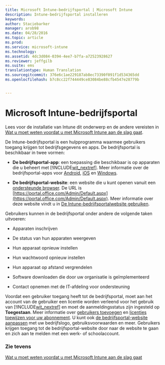 ```yaml
---
title: Microsoft Intune-bedrijfsportal | Microsoft Intune
description: Intune-bedrijfsportal installeren
keywords: 
author: Staciebarker
manager: arob98
ms.date: 04/28/2016
ms.topic: article
ms.prod: 
ms.service: microsoft-intune
ms.technology: 
ms.assetid: 4dc3d084-0394-4ee7-b7fa-a72523928627
ms.reviewer: jeffgilb
ms.suite: ems
translationtype: Human Translation
ms.sourcegitcommit: 376e6c1ae229187ab8ec73390f091f1d534365dd
ms.openlocfilehash: b7c8cc22f744449ce83084be88cfb4547e28779b


---
```


# Microsoft Intune-bedrijfsportal

Lees voor de installatie van Intune dit onderwerp en de andere vereisten in [Wat u moet weten voordat u met Microsoft Intune aan de slag gaat](what-to-know-before-you-start-microsoft-intune.md).

De Intune-bedrijfsportal is een hulpprogramma waarmee gebruikers toegang krijgen tot bedrijfsgegevens en apps. De bedrijfsportal is beschikbaar in twee vormen:

-   **De bedrijfsportal-app**: een toepassing die beschikbaar is op apparaten die u beheert met [!INCLUDE[wit_nextref](../includes/wit_nextref_md.md)]. Meer informatie over de bedrijfsportal-apps voor [Android](/Intune/EndUser/using-your-android-device-with-intune), [iOS](/Intune/EndUser/using-your-ios-or-mac-os-x-device-with-intune) en [Windows](/Intune/EndUser/using-your-windows-device-with-intune).


- **De bedrijfsportal-website**: een website die u kunt openen vanuit een [ondersteunde browser](supported-web-browsers.md). De URL is [https://portal.office.com/Admin/Default.aspx](https://portal.office.com/Admin/Default.aspx). Meer informatie over deze website vindt u in [De Intune-bedrijfsportalwebsite gebruiken](/Intune/EndUser/using-the-intune-company-portal-website).

Gebruikers kunnen in de bedrijfsportal onder andere de volgende taken uitvoeren:

-   Apparaten inschrijven

-   De status van hun apparaten weergeven

-   Hun apparaat opnieuw instellen

-   Hun wachtwoord opnieuw instellen

-   Hun apparaat op afstand vergrendelen

-   Software downloaden die door uw organisatie is geïmplementeerd

-   Contact opnemen met de IT-afdeling voor ondersteuning

Voordat een gebruiker toegang heeft tot de bedrijfsportal, moet aan het account van de gebruiker een licentie worden verleend voor het gebruik van [!INCLUDE[wit_nextref](../includes/wit_nextref_md.md)] en moet de aanmeldingsstatus zijn ingesteld op **Toegestaan**. Meer informatie over [gebruikers toevoegen](start-with-a-paid-subscription-to-microsoft-intune-step-3.md) en [licenties toewijzen voor uw abonnement](start-with-a-paid-subscription-to-microsoft-intune-step-4.md). U kunt ook [de bedrijfsportal-website aanpassen](start-with-a-paid-subscription-to-microsoft-intune-step-7.md) met uw bedrijfslogo, gebruiksvoorwaarden en meer. Gebruikers krijgen toegang tot de bedrijfsportal-website door naar de website te gaan en zich aan te melden met een werk- of schoolaccount.

### Zie tevens
[Wat u moet weten voordat u met Microsoft Intune aan de slag gaat](what-to-know-before-you-start-microsoft-intune.md)



<!--HONumber=Jul16_HO3-->


